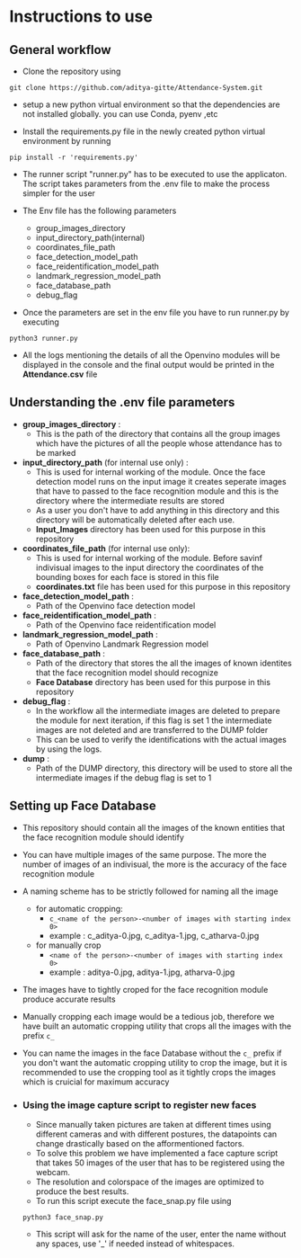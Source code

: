 # Instructions to use 

## General workflow
- Clone the repository using 
```
git clone https://github.com/aditya-gitte/Attendance-System.git
```
- setup a new python virtual environment so that the dependencies are not installed globally. you can use Conda, pyenv ,etc

- Install the requirements.py file in the newly created python virtual environment by running 
```
pip install -r 'requirements.py'
```

- The runner script "runner.py" has to be executed to use the applicaton. The script takes parameters from the .env file to make the process simpler for the user
- The Env file has the following parameters
    - group_images_directory
    - input_directory_path(internal)
    - coordinates_file_path
    - face_detection_model_path
    - face_reidentification_model_path
    - landmark_regression_model_path
    - face_database_path
    - debug_flag

- Once the parameters are set in the env file you have to run runner.py by executing
```
python3 runner.py
``` 
- All the logs mentioning the details of all the Openvino modules will be displayed in the console and the final output would be printed in the **Attendance.csv** file


## Understanding the .env file parameters

- **group_images_directory** : 
    - This is the path of the directory that contains all the group images which have the pictures of all the people whose attendance has to be marked
- **input_directory_path** (for internal use only) : 
    - This is used for internal working of the module. Once the face detection model runs on the input image it creates seperate images that have to passed to the face recognition module and this is the directory where the intermediate results are stored
    - As a user you don't have to add anything in this directory and this directory will be automatically deleted after each use.
    - **Input_Images** directory has been used for this purpose in this repository
- **coordinates_file_path** (for internal use only): 
    - This is used for internal working of the module. Before savinf indivisual images to the input directory the coordinates of the bounding boxes for each face is stored in this file
    - **coordinates.txt** file has been used for this purpose in this repository
- **face_detection_model_path** : 
    - Path of the Openvino face detection model
- **face_reidentification_model_path** :
    - Path of the Openvino face reidentification model
- **landmark_regression_model_path** :
    - Path of Openvino Landmark Regression model
- **face_database_path** :
    - Path of the directory that stores the all the images of known identites that the face recognition model should recognize
    - **Face Database** directory has been used for this purpose in this repository
- **debug_flag** : 
    - In the workflow all the intermediate images are deleted to prepare the module for next iteration, if this flag is set 1 the intermediate images are not deleted and are transferred to the DUMP folder
    - This can be used to verify the identifications with the actual images by using the logs.
- **dump** :
    - Path of the DUMP directory, this directory will be used to store all the intermediate images if the debug flag is set to 1

## Setting up Face Database
- This repository should contain all the images of the known entities that the face recognition module should identify 

- You can have multiple images of the same purpose. The more the number of images of an indivisual, the more is the accuracy of the face recognition module

- A naming scheme has to be strictly followed for naming all the image 
    - for automatic cropping:
        - ```c_<name of the person>-<number of images with starting index 0>```
        -  example : c_aditya-0.jpg, c_aditya-1.jpg, c_atharva-0.jpg
    - for manually crop
         - ```<name of the person>-<number of images with starting index 0>```
         -  example : aditya-0.jpg, aditya-1.jpg, atharva-0.jpg
- The images have to tightly croped for the face recognition module produce accurate results
- Manually cropping each image would be a tedious job, therefore we have built an automatic cropping utility that crops all the images with the prefix ```c_``` 
- You can name the images in the face Database without the ```c_``` prefix if you don't want the automatic cropping utility to crop the image, but it is recommended to use the cropping tool as it tightly crops the images which is cruicial for maximum accuracy

- ### Using the image capture script to register new faces
    - Since manually taken pictures are taken at different times using different cameras and with different postures, the datapoints can change drastically based on the afformentioned factors. 
    - To solve this problem we have implemented a face capture script that takes 50 images of the user that has to be registered using the webcam.
    - The resolution and colorspace of the images are optimized to produce the best results.
    - To run this script execute the face_snap.py file using
    ```
    python3 face_snap.py
    ```
    - This script will ask for the name of the user, enter the name without any spaces, use '_' if needed instead of whitespaces.

